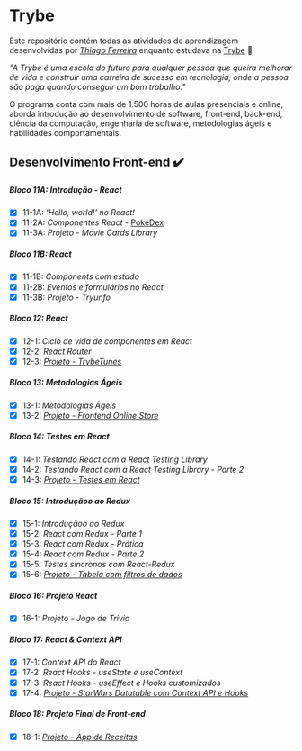 # Trybe

Este repositório contém todas as atividades de aprendizagem desenvolvidas por _[Thiago Ferreira](https://www.linkedin.com/in/thiagoferreirarose)_ enquanto estudava na [Trybe](https://www.betrybe.com/) :rocket:

_"A Trybe é uma escola do futuro para qualquer pessoa que queira melhorar de vida e construir uma carreira de sucesso em tecnologia, onde a pessoa são paga quando conseguir um bom trabalho."_

O programa conta com mais de 1.500 horas de aulas presenciais e online, aborda introdução ao desenvolvimento de software, front-end, back-end, ciência da computação, engenharia de software, metodologias ágeis e habilidades comportamentais.

## Desenvolvimento Front-end :heavy_check_mark:

##### Bloco 11A: Introdução - React

- [x] 11-1A: _'Hello, world!' no React!_
- [x] 11-2A: _Componentes React_ - [PokéDex](https://github.com/Thiago-FR/exercise-pokedex-state)
- [x] 11-3A: _Projeto - Movie Cards Library_ 

##### Bloco 11B: React

- [x] 11-1B: _Components com estado_
- [x] 11-2B: _Eventos e formulários no React_
- [X] 11-3B: _Projeto - Tryunfo_

##### Bloco 12: React


- [x] 12-1: _Ciclo de vida de componentes em React_
- [x] 12-2: _React Router_
- [x] 12-3: _[Projeto - TrybeTunes](https://github.com/Thiago-FR/trybe-tunes)_

##### Bloco 13: Metodologias Ágeis

- [x] 13-1: _Metodologias Ágeis_
- [x] 13-2: _[Projeto - Frontend Online Store](https://github.com/Thiago-FR/Front-End-Online-Store)_

##### Bloco 14: Testes em React

- [x] 14-1: _Testando React com a React Testing Library_
- [x] 14-2: _Testando React com a React Testing Library - Parte 2_
- [x] 14-3: _[Projeto - Testes em React](https://github.com/Thiago-FR/React-Testing-Library)_

##### Bloco 15: Introduçãoo ao Redux

- [x] 15-1: _Introduçãoo ao Redux_
- [x] 15-2: _React com Redux - Parte 1_
- [x] 15-3: _React com Redux - Prática_
- [x] 15-4: _React com Redux - Parte 2_
- [x] 15-5: _Testes síncronos com React-Redux_
- [x] 15-6: _[Projeto - Tabela com filtros de dados](https://github.com/Thiago-FR/trybe-wallet)_

##### Bloco 16: Projeto React

- [x] 16-1: _Projeto - Jogo de Trivia_

##### Bloco 17: React & Context API

- [x] 17-1: _Context API do React_
- [x] 17-2: _React Hooks - useState e useContext_
- [x] 17-3: _React Hooks - useEffect e Hooks customizados_
- [x] 17-4: _[Projeto - StarWars Datatable com Context API e Hooks](https://github.com/Thiago-FR/Starwars-Planets-ContextApi)_

##### Bloco 18: Projeto Final de Front-end

- [X] 18-1: _[Projeto - App de Receitas](https://github.com/Thiago-FR/App-de-Receitas)_
